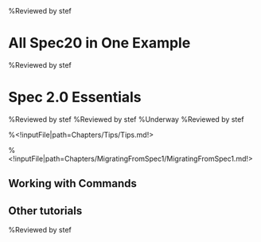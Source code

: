<!inputFile|path=Chapters/Intro/Intro.md!>%Reviewed by stef# All Spec20 in One Example<!inputFile|path=Chapters/CaseStudyOne/CaseStudyOne.md!>%Reviewed by stef# Spec 2.0 Essentials<!inputFile|path=Chapters/InANutshell/InANutshell.md!>%Reviewed by stef<!inputFile|path=Chapters/TestingInSpec/TestingInSpec.md!> %Reviewed by stef<!inputFile|path=Chapters/ThreePillarsOfSpec/ThreePillarsOfSpec.md!> <!inputFile|path=Chapters/Reuse/Reuse.md!> %Underway<!inputFile|path=Chapters/ListTreeTable/ListTreeTable.md!><!inputFile|path=Chapters/ManagingWindow/ManagingWindow.md!><!inputFile|path=Chapters/AboutModel/AboutModel.md!> %Reviewed by stef<!inputFile|path=Chapters/LayoutContruction/Layout.md!><!inputFile|path=Chapters/DynamicPresenter/DynamicPresenter.md!><!inputFile|path=Chapters/Menus/Menus.md!><!inputFile|path=Chapters/Style/Style.md!><!inputFile|path=Chapters/Transmissions/Transmission.md!><!inputFile|path=Chapters/MorphicAthens/MorphicAthens.md!><!inputFile|path=Chapters/BackEnd/BackEnd.md!>%<!inputFile|path=Chapters/Tips/Tips.md!>%<!inputFile|path=Chapters/MigratingFromSpec1/MigratingFromSpec1.md!>## Working with Commands<!inputFile|path=Chapters/ContactBook2/ContactBook.md!><!inputFile|path=Chapters/Commander2/Commander.md!>## Other tutorials<!inputFile|path=Chapters/CaseStudyTwo/CaseStudyTwo.md!> %Reviewed by stef<!inputFile|path=Chapters/FirstContact/FirstContactShrunk.md!> 